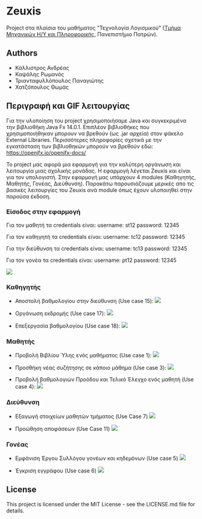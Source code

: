 # Zeuxis
Project στα πλαίσια του μαθήματος "Τεχνολογία Λογισμικού" 
([Τμήμα Μηχανικών Η/Υ και Πληροφορικής](https://www.ceid.upatras.gr/), Πανεπιστήμιο Πατρών).
## Authors
* Κάλλιστρος Ανδρέας
* Καψάλης Ρωμανός
* Τριανταφυλλόπουλος Παναγιώτης
* Χατζόπουλος Θωμάς

## Περιγραφή και GIF λειτουργίας
Για την υλοποίηση του project χρησιμοποιήσαμε Java και συγκεκριμένα την βιβλιοθήκη Java Fx 14.0.1.
Επιπλέον βιβλιοθήκες που χρησιμοποιήθηκαν μπορουν να βρεθούν (ως .jar αρχεία) στον φάκελο External Libraries.
Περισσότερες πληροφορίες σχετικά με την εγκατάσταση των βιβλιοθηκών μπορούν να βρεθούν εδώ: https://openjfx.io/openjfx-docs/

Το project μας αφορά μια εφαρμογή για την καλύτερη οργάνωση και λειτουργία μιας σχολικής μονάδας. Η εφαρμογή 
λέγεται Zeuxis και είναι για τον υπολογιστή. Στην εφαρμογή μας υπάρχουν 4 modules (Καθηγητής, Μαθητής, Γονέας, Διεύθυνση). 
Παρακάτω παρουσιάζουμε μερικές απο τις βασικές λειτουργίες του Zeuxis ανά module όπως έχουν υλοποιηθεί στην παρούσα έκδοση.

### Είσοδος στην εφαρμογή
Για τον μαθητή τα credentials είναι:
username: st12
password: 12345

Για τον καθηγητή τα credentials είναι:
username: tc12
password: 12345

Για την διεύθυνση τα credentials είναι:
username: tc13
password: 12345

Για τον γονέα τα credentials είναι:
username: pt12
password: 12345

![](GIFS/login.gif)

### Καθηγητής
* Αποστολή βαθμολογίου στην διεύθυνση (Use case 15):
![](GIFS/sendGradebook.gif)

* Οργάνωση εκδρομής (Use case 17):
![](GIFS/create_Excursion.gif)

* Επεξεργασία βαθμολογίου (Use case 18):
![](GIFS/edit_Gradebook.gif)

### Μαθητής
* Προβολή Βιβλίου Ύλης ενός μαθήματος (Use case 1):
![](GIFS/curriculum.gif)

* Προσθήκη νέας συζήτησης σε κάποιο μάθημα (Use case 3):
![](GIFS/discussion.gif)

* Προβολή βαθμολογιών Προόδου και Τελικό Έλεγχο ενός μαθητή (Use case 4):
![](GIFS/grades.gif)

### Διεύθυνση
* Εξαγωγή στοιχείων μαθητών τμήματος (Use Case 7)
![](GIFS/studentDataExport.gif)

* Προώθηση αποφάσεων (Use Case 11)
![](GIFS/newDecision.gif)
### Γονέας
* Εμφάνιση Έργου Συλλόγου γονέων και κηδεμόνων (Use case 5)
![](GIFS/PG_Work.gif)

* Έγκριση εγγράφου (Use case 6)
![](GIFS/Approval.gif)


## License
This project is licensed under the MIT License - see the LICENSE.md file for details.
